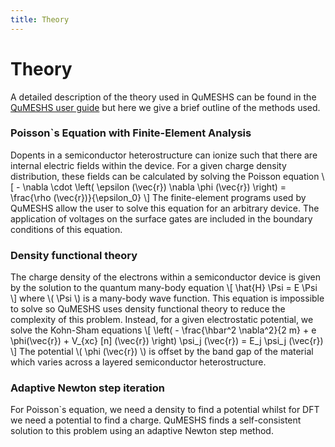 ```yaml
---
title: Theory
---
```


# Theory

A detailed description of the theory used in QuMESHS can be found
in the [QuMESHS user guide](/download/documentation/) but here we give a brief outline of the
methods used.

### Poisson`s Equation with Finite-Element Analysis

Dopents in a semiconductor heterostructure can ionize such that there 
are internal electric fields within the device.  For a given charge 
density distribution, these fields can be calculated by solving the
Poisson equation
\\[ - \nabla \cdot \left( \epsilon (\vec{r}) \nabla \phi (\vec{r}) \right) = \frac{\rho (\vec{r})}{\epsilon_0} \\]
The finite-element programs used by QuMESHS allow the user to solve 
this equation for an arbitrary device.  The application of voltages 
on the surface gates are included in the boundary conditions of this 
equation.

### Density functional theory

The charge density of the electrons within a semiconductor device is 
given by the solution to the quantum many-body equation
\\[ \hat{H} \Psi = E \Psi \\]
where \\( \Psi \\) is a many-body wave function.  This equation is impossible 
to solve so QuMESHS uses density functional theory to reduce the 
complexity of this problem.  Instead, for a given electrostatic 
potential, we solve the Kohn-Sham equations
\\[  \left( - \frac{\hbar^2 \nabla^2}{2 m} + e \phi(\vec{r}) + V_{xc} [n] (\vec{r}) \right) \psi_j (\vec{r}) = E_j \psi_j (\vec{r}) \\]
The potential \\( \phi (\vec{r}) \\) is offset by the band gap of the material 
which varies across a layered semiconductor heterostructure.

### Adaptive Newton step iteration

For Poisson`s equation, we need a density to find a potential whilst 
for DFT we need a potential to find a charge. QuMESHS finds a 
self-consistent solution to this problem using an adaptive Newton step 
method.
